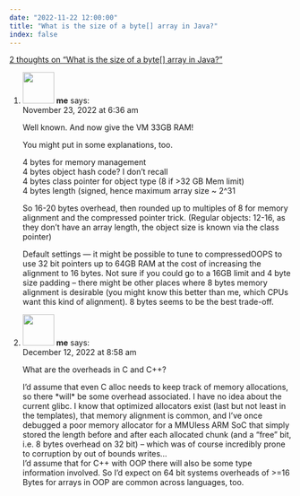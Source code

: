 ```yaml
---
date: "2022-11-22 12:00:00"
title: "What is the size of a byte[] array in Java?"
index: false
---
```


[2 thoughts on &ldquo;What is the size of a byte[] array in Java?&rdquo;](/lemire/blog/2022/11-22-what-is-the-size-of-a-byte-array-in-java)

<ol class="comment-list">
<li id="comment-647715" class="comment even thread-even depth-1">
<div class="comment-author vcard">
<img alt src="https://secure.gravatar.com/avatar/b1a530f970a984d913686829dcbf9a74?s=56&#038;d=mm&#038;r=g" srcset="https://secure.gravatar.com/avatar/b1a530f970a984d913686829dcbf9a74?s=112&#038;d=mm&#038;r=g 2x" class="avatar avatar-56 photo" height="56" width="56" decoding="async" /> <b class="fn">me</b> <span class="says">says:</span> </div>
<div class="comment-metadata"><time datetime="2022-11-23T06:36:25+00:00">November 23, 2022 at 6:36 am</time></a> </div>
<div class="comment-content">
<p>Well known. And now give the VM 33GB RAM!</p>
<p>You might put in some explanations, too.</p>
<p>4 bytes for memory management<br/>
4 bytes object hash code? I don&rsquo;t recall<br/>
4 bytes class pointer for object type (8 if &gt;32 GB Mem limit)<br/>
4 bytes length (signed, hence maximum array size ~ 2^31</p>
<p>So 16-20 bytes overhead, then rounded up to multiples of 8 for memory alignment and the compressed pointer trick. (Regular objects: 12-16, as they don&rsquo;t have an array length, the object size is known via the class pointer)</p>
<p>Default settings &#8212; it might be possible to tune to compressedOOPS to use 32 bit pointers up to 64GB RAM at the cost of increasing the alignment to 16 bytes. Not sure if you could go to a 16GB limit and 4 byte size padding &#8211; there might be other places where 8 bytes memory alignment is desirable (you might know this better than me, which CPUs want this kind of alignment). 8 bytes seems to be the best trade-off.</p>
</div>
</li>
<li id="comment-648402" class="comment odd alt thread-odd thread-alt depth-1">
<div class="comment-author vcard">
<img alt src="https://secure.gravatar.com/avatar/b1a530f970a984d913686829dcbf9a74?s=56&#038;d=mm&#038;r=g" srcset="https://secure.gravatar.com/avatar/b1a530f970a984d913686829dcbf9a74?s=112&#038;d=mm&#038;r=g 2x" class="avatar avatar-56 photo" height="56" width="56" decoding="async" /> <b class="fn">me</b> <span class="says">says:</span> </div>
<div class="comment-metadata"><time datetime="2022-12-12T08:58:51+00:00">December 12, 2022 at 8:58 am</time></a> </div>
<div class="comment-content">
<p>What are the overheads in C and C++?</p>
<p>I&rsquo;d assume that even C alloc needs to keep track of memory allocations, so there *will* be some overhead associated. I have no idea about the current glibc. I know that optimized allocators exist (last but not least in the templates), that memory alignment is common, and I&rsquo;ve once debugged a poor memory allocator for a MMUless ARM SoC that simply stored the length before and after each allocated chunk (and a &ldquo;free&rdquo; bit, i.e. 8 bytes overhead on 32 bit) &#8211; which was of course incredibly prone to corruption by out of bounds writes&#8230;<br/>
I&rsquo;d assume that for C++ with OOP there will also be some type information involved. So I&rsquo;d expect on 64 bit systems overheads of &gt;=16 Bytes for arrays in OOP are common across languages, too.</p>
</div>
</li>
</ol>
